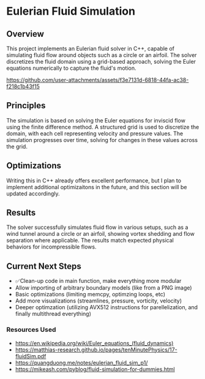 # Eulerian Fluid Simulation

## Overview
This project implements an Eulerian fluid solver in C++, capable of simulating fluid flow around objects such as a circle or an airfoil. The solver discretizes the fluid domain using a grid-based approach, solving the Euler equations numerically to capture the fluid's motion.


https://github.com/user-attachments/assets/f3e7131d-6818-44fa-ac38-f218c1b43f15


## Principles
The simulation is based on solving the Euler equations for inviscid flow using the finite difference method. A structured grid is used to discretize the domain, with each cell representing velocity and pressure values. The simulation progresses over time, solving for changes in these values across the grid.

## Optimizations
Writing this in C++ already offers excellent performance, but I plan to implement additional optimizaitons in the future, and this section will be updated accordingly.

## Results
The solver successfully simulates fluid flow in various setups, such as a wind tunnel around a circle or an airfoil, showing vortex shedding and flow separation where applicable. The results match expected physical behaviors for incompressible flows.

## Current Next Steps
- ✅Clean-up code in main function, make everything more modular
- Allow importing of arbitrary boundary models (like from a PNG image)
- Basic optimizations (limiting memcpy, optimzing loops, etc)
- Add more visualizations (streamlines, pressure, vorticity, velocity)
- Deeper optimzation (utilizing AVX512 instructions for parellelization, and finally multithread everything)

### Resources Used
- https://en.wikipedia.org/wiki/Euler_equations_(fluid_dynamics)
- https://matthias-research.github.io/pages/tenMinutePhysics/17-fluidSim.pdf
- https://quangduong.me/notes/eulerian_fluid_sim_p1/
- https://mikeash.com/pyblog/fluid-simulation-for-dummies.html
